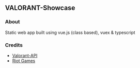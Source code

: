 ## VALORANT-Showcase

### About

Static web app built using vue.js (class based), vuex & typescript

### Credits

- [Valorant-API](https://valorant-api.com/)
- [Riot Games](https://www.riotgames.com/en)
